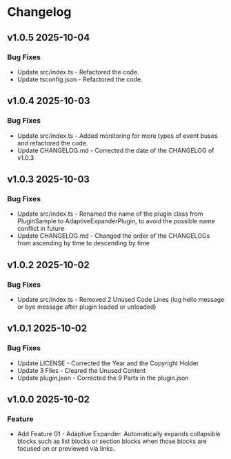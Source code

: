 # Changelog

## v1.0.5 2025-10-04

### Bug Fixes

- Update src/index.ts - Refactored the code.
- Update tsconfig.json - Refactored the code.

## v1.0.4 2025-10-03

### Bug Fixes

- Update src/index.ts - Added monitoring for more types of event buses and refactored the code.
- Update CHANGELOG.md - Corrected the date of the CHANGELOG of v1.0.3

## v1.0.3 2025-10-03

### Bug Fixes

- Update src/index.ts - Renamed the name of the plugin class from PluginSample to AdaptiveExpanderPlugin, to avoid the possible name conflict in future
- Update CHANGELOG.md - Changed the order of the CHANGELOGs from ascending by time to descending by time

## v1.0.2 2025-10-02

### Bug Fixes

- Update src/index.ts - Removed 2 Unused Code Lines (log hello message or bye message after plugin loaded or unloaded)

## v1.0.1 2025-10-02

### Bug Fixes

- Update LICENSE - Corrected the Year and the Copyright Holder
- Update 3 Files - Cleared the Unused Content
- Update plugin.json - Corrected the 9 Parts in the plugin.json


## v1.0.0 2025-10-02

### Feature

- Add Feature 01 - Adaptive Expander: Automatically expands collapsible blocks such as list blocks or section blocks when those blocks are focused on or previewed via links.
